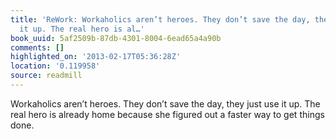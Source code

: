 ```yaml
---
title: 'ReWork: Workaholics aren’t heroes. They don’t save the day, they just use
  it up. The real hero is al…'
book_uuid: 5af2509b-87db-4301-8004-6ead65a4a90b
comments: []
highlighted_on: '2013-02-17T05:36:28Z'
location: '0.119958'
source: readmill
---
```


Workaholics aren’t heroes. They don’t save the day, they just use it up. The real hero is already home because she figured out a faster way to get things done.